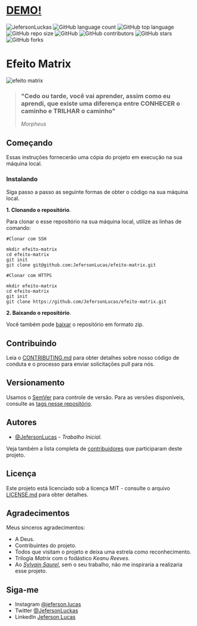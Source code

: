 # [DEMO!](https://juloko.github.io/matrix-effect/)


![JefersonLuckas](https://img.shields.io/badge/Jeferson%20Lucas-Efeito%20Matrix-green)
![GitHub language count](https://img.shields.io/github/languages/count/JefersonLucas/efeito-matrix)
![GitHub top language](https://img.shields.io/github/languages/top/JefersonLucas/efeito-matrix)
![GitHub repo size](https://img.shields.io/github/repo-size/JefersonLucas/efeito-matrix)
![GitHub](https://img.shields.io/github/license/JefersonLucas/efeito-matrix)
![GitHub contributors](https://img.shields.io/github/contributors/JefersonLucas/efeito-matrix)
![GitHub stars](https://img.shields.io/github/stars/JefersonLucas/efeito-matrix?style=social)
![GitHub forks](https://img.shields.io/github/forks/JefersonLucas/efeito-matrix?style=social)

# Efeito Matrix

![efeito matrix](https://user-images.githubusercontent.com/39635734/82733390-d26ea100-9ce9-11ea-8c9e-e66e80e7d83b.gif)

> ### "Cedo ou tarde, você vai aprender, assim como eu aprendi, que existe uma diferença entre CONHECER o caminho e TRILHAR o caminho" 
>_Morpheus_

## Começando

Essas instruções fornecerão uma cópia do projeto em execução na sua máquina local.

### Instalando
Siga passo a passo as seguinte formas de obter o código na sua máquina local.

**1. Clonando o repositório**.

Para clonar o esse repositório na sua máquina local, utilize as linhas de comando:

```
#Clonar com SSH

mkdir efeito-matrix
cd efeito-matrix
git init
git clone git@github.com:JefersonLucas/efeito-matrix.git
```

```
#Clonar com HTTPS

mkdir efeito-matrix
cd efeito-matrix
git init
git clone https://github.com/JefersonLucas/efeito-matrix.git
```

**2. Baixando o repositório**.

Você também pode [baixar](https://github.com/JefersonLucas/efeito-matrix/archive/master.zip) o repositório em formato zip.

## Contribuindo

Leia o [CONTRIBUTING.md](https://github.com/JefersonLucas/efeito-matrix/blob/master/CONTRIBUTING.md) para obter detalhes sobre nosso código de conduta e o processo para enviar solicitações pull para nós.

## Versionamento

Usamos o [SemVer](https://semver.org/lang/pt-BR/) para controle de versão. Para as versões disponíveis, consulte as [tags nesse repositório](https://github.com/JefersonLucas/efeito-matrix/tags).

## Autores

* [@JefersonLucas](https://github.com/JefersonLucas) - _Trabalho Inicial_.

Veja também a lista completa de [contribuidores](https://github.com/JefersonLucas/efeito-matrix/contributors) que participaram deste projeto.

## Licença

Este projeto está licenciado sob a licença MIT - consulte o arquivo [LICENSE.md](https://github.com/JefersonLucas/efeito-matrix/blob/master/LICENSE) para obter detalhes.

## Agradecimentos

Meus sinceros agradecimentos:

* A Deus.
* Contribuintes do projeto.
* Todos que visitam o projeto e deixa uma estrela como reconhecimento.
* Trilogia _Matrix_ com o fodástico _Keanu Reeves_.
* Ao _[Sylvain Saurel](https://play.google.com/store/apps/details?id=com.ssaurel.matrixeffect)_, sem o seu trabalho, não me inspiraria a realizaria esse projeto.

## Siga-me

* Instagram [@jeferson.lucas](https://instagram.com/jeferson.luckas/)
* Twitter [@JefersonLuckas](https://twitter.com/JefersonLuckas)
* LinkedIn [Jeferson Lucas](https://www.linkedin.com/in/jeferson-lucas)